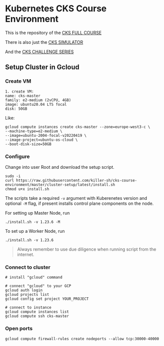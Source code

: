 # Kubernetes CKS Course Environment

This is the repository of the [CKS FULL COURSE](https://killer.sh/r?d=cks-course)

There is also just the [CKS SIMULATOR](https://killer.sh/cks)

And the [CKS CHALLENGE SERIES](https://killer.sh/r?d=cks-series)


## Setup Cluster in Gcloud

### Create VM
```
1. create VM:
name: cks-master
family: e2-medium (2vCPU, 4GB)
image: ubuntu20.04 LTS focal
disk: 50GB
```

Like:
```
gcloud compute instances create cks-master --zone=europe-west3-c \
--machine-type=e2-medium \
--image=ubuntu-2004-focal-v20220419 \
--image-project=ubuntu-os-cloud \
--boot-disk-size=50GB
```

### Configure
Change into user Root and download the setup script. 
```console
sudo -i
curl https://raw.githubusercontent.com/killer-sh/cks-course-environment/master/cluster-setup/latest/install.sh
chmod u+x install.sh
```
The scripts take a required `-v` argument with Kuberenetes version and optional `-M` flag, if present installs control plane components on the node.

For setting up Master Node, run 
```console
./install.sh -v 1.23.6 -M
```

To set up a Worker Node, run
```console
./install.sh -v 1.23.6
```

> Always remember to use due diligence when running script from the internet.


### Connect to cluster
```
# install "gcloud" command

# connect "gcloud" to your GCP
gcloud auth login
gcloud projects list
gcloud config set project YOUR_PROJECT

# connect to instance
gcloud compute instances list
gcloud compute ssh cks-master
```

### Open ports
```
gcloud compute firewall-rules create nodeports --allow tcp:30000-40000
```
